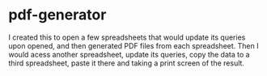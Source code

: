 # pdf-generator
I created this to open a few spreadsheets that would update its queries upon opened, and then generated PDF files from each spreadsheet. Then I would acess another spreadsheet, update its queries, copy the data to a third spreadsheet, paste it there and taking a print screen of the result.
